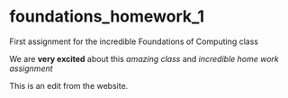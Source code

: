 # foundations_homework_1
 First assignment for the incredible Foundations of Computing class

 We are **very excited** about this *amazing class* and *incredible home work assignment*

This is an edit from the website.
